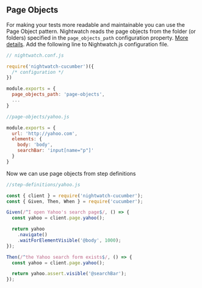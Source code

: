 ## Page Objects
For making your tests more readable and maintainable you can use the Page Object pattern. Nightwatch reads the page objects from the folder (or folders) specified in the `page_objects_path` configuration property. [More details](http://nightwatchjs.org/guide#page-objects). Add the following line to Nightwatch.js configuration file.

```javascript
// nightwatch.conf.js

require('nightwatch-cucumber')({
  /* configuration */
})

module.exports = {
  page_objects_path: 'page-objects',
  ...
}
```

```javascript
//page-objects/yahoo.js

module.exports = {
  url: 'http://yahoo.com',
  elements: {
    body: 'body',
    searchBar: 'input[name="p"]'
  }
}
```

Now we can use page objects from step definitions

```javascript
//step-definitions/yahoo.js

const { client } = require('nightwatch-cucumber');
const { Given, Then, When } = require('cucumber');

Given(/^I open Yahoo's search page$/, () => {
  const yahoo = client.page.yahoo();

  return yahoo
    .navigate()
    .waitForElementVisible('@body', 1000);
});

Then(/^the Yahoo search form exists$/, () => {
  const yahoo = client.page.yahoo();

  return yahoo.assert.visible('@searchBar');
});
```
